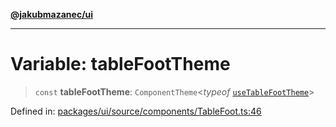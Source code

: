 [**@jakubmazanec/ui**](../README.md)

---

# Variable: tableFootTheme

> `const` **tableFootTheme**: `ComponentTheme`\<_typeof_
> [`useTableFootTheme`](useTableFootTheme.md)\>

Defined in:
[packages/ui/source/components/TableFoot.ts:46](https://github.com/jakubmazanec/tools/blob/dccfe8e5cee218e88ff4db59e4bf460975897c58/packages/ui/source/components/TableFoot.ts#L46)
